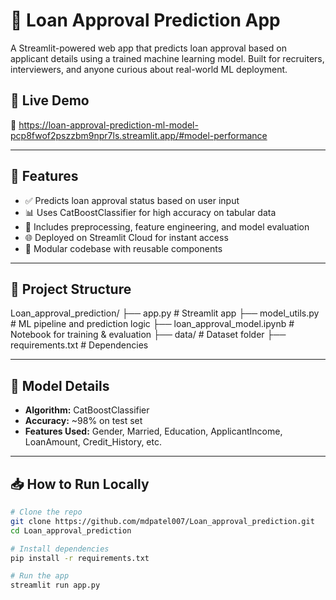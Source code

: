# 🏦 Loan Approval Prediction App

A Streamlit-powered web app that predicts loan approval based on applicant details using a trained machine learning model. Built for recruiters, interviewers, and anyone curious about real-world ML deployment.

## 🚀 Live Demo

🔗 https://loan-approval-prediction-ml-model-pcp8fwof2pszzbm9npr7ls.streamlit.app/#model-performance

---

## 📌 Features

- ✅ Predicts loan approval status based on user input
- 📊 Uses CatBoostClassifier for high accuracy on tabular data
- 🧠 Includes preprocessing, feature engineering, and model evaluation
- 🌐 Deployed on Streamlit Cloud for instant access
- 📁 Modular codebase with reusable components

---

## 📂 Project Structure

Loan_approval_prediction/ 
├── app.py # Streamlit app 
├── model_utils.py # ML pipeline and prediction logic 
├── loan_approval_model.ipynb # Notebook for training & evaluation 
├── data/ # Dataset folder 
├── requirements.txt # Dependencies 


---

## 🧪 Model Details

- **Algorithm:** CatBoostClassifier  
- **Accuracy:** ~98% on test set  
- **Features Used:** Gender, Married, Education, ApplicantIncome, LoanAmount, Credit_History, etc.

---

## 📥 How to Run Locally

```bash
# Clone the repo
git clone https://github.com/mdpatel007/Loan_approval_prediction.git
cd Loan_approval_prediction

# Install dependencies
pip install -r requirements.txt

# Run the app
streamlit run app.py


